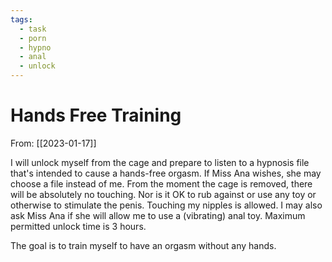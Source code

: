 ```yaml
---
tags:
  - task
  - porn
  - hypno
  - anal
  - unlock
---
```


# Hands Free Training

From: [[2023-01-17]]

I will unlock myself from the cage and prepare to listen to a hypnosis file that's intended to cause a hands-free orgasm. If Miss Ana wishes, she may choose a file instead of me. From the moment the cage is removed, there will be absolutely no touching. Nor is it OK to rub against or use any toy or otherwise to stimulate the penis. Touching my nipples is allowed. I may also ask Miss Ana if she will allow me to use a (vibrating) anal toy. Maximum permitted unlock time is 3 hours.

The goal is to train myself to have an orgasm without any hands.

